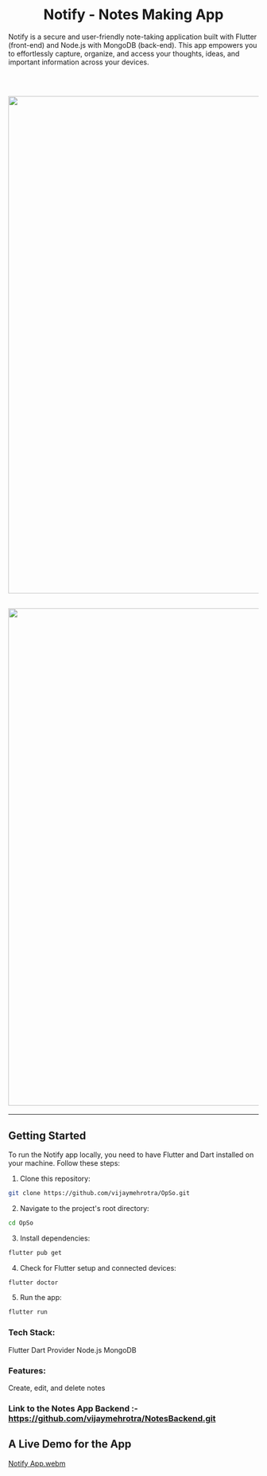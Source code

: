 <div align="center">
  <h1>Notify - Notes Making App</h1>
</div>


Notify is a secure and user-friendly note-taking application built with Flutter (front-end) and Node.js with MongoDB (back-end). This app empowers you to effortlessly capture, organize, and access your thoughts, ideas, and important information across your devices.

<br>
<h2><img src = "https://github.com/user-attachments/assets/38941f4d-ebfd-415f-bfa3-a5af62d93238" height="1000"> </h2>
<h2><img src = "https://github.com/user-attachments/assets/7aff443b-3048-4141-a1c8-29cfa69a6011" height="1000"> </h2>
<hr>

## Getting Started

To run the Notify app locally, you need to have Flutter and Dart installed on your machine. Follow these steps:

1. Clone this repository:

 ```bash
 git clone https://github.com/vijaymehrotra/OpSo.git
```

2. Navigate to the project's root directory:

```bash
cd OpSo
```

3. Install dependencies:

```bash
flutter pub get
``` 

4. Check for Flutter setup and connected devices:

```bash
flutter doctor
```

5. Run the app:

```bash
flutter run
```

### Tech Stack:

Flutter
Dart
Provider
Node.js
MongoDB

### Features:

Create, edit, and delete notes

### Link to the Notes App Backend :- https://github.com/vijaymehrotra/NotesBackend.git

## A Live Demo for the App

[Notify App.webm](https://github.com/user-attachments/assets/67c25bba-9e84-48e5-b8e4-ddce5bc30074)
